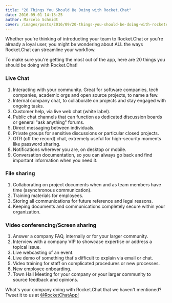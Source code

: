 ```yaml
---
title: "20 Things You Should Be Doing with Rocket.Chat"
date: 2016-09-01 14:13:25
author: Marcelo Schmidt
cover: /images/posts/2016/09/20-things-you-should-be-doing-with-rocketchat/technology-791029_1280.jpg
---
```


Whether you're thinking of introducting your team to Rocket.Chat or you're already a loyal user, you might be wondering about ALL the ways Rocket.Chat can streamline your workflow.

To make sure you're getting the most out of the app, here are 20 things you should be doing with Rocket.Chat!

### Live Chat

1.  Interacting with your community. Great for software companies, tech companies, academic orgs and open source projects, to name a few.
2.  Internal company chat, to collaborate on projects and stay engaged with ongoing tasks.
3.  Customer help, via live web chat (white label).
4.  Public chat channels that can function as dedicated discussion boards or general "ask anything" forums.
5.  Direct messaging between individuals.
6.  Private groups for sensitive discussions or particular closed projects.
7.  OTR (off the record) chat, extremely useful for high-security moments like password sharing.
8.  Notifications wherever you are, on desktop or mobile.
9.  Conversation documentation, so you can always go back and find important information when you need it.

### File sharing

1.  Collaborating on project documents when and as team members have time (asynchronous communication).
2.  Training materials for employees.
3.  Storing all communications for future reference and legal reasons.
4.  Keeping documents and communications completely secure within your organization.

### Video conferencing/Screen sharing

1.  Answer a company FAQ, internally or for your larger community.
2.  Interview with a company VIP to showcase expertise or address a topical issue.
3.  Live webcasting of an event.
4.  Live demo of something that's difficult to explain via email or chat.
5.  Video training for staff on complicated procedures or new processes.
6.  New employee onboarding.
7.  Town Hall Meeting for your company or your larger community to source feedback and opinions.

What's your company doing with Rocket.Chat that we haven't mentioned? Tweet it to us at [@RocketChatApp!](http://twitter.com/rocketchatapp)

